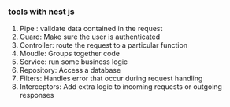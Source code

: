 ### tools with nest js

1. Pipe : validate data contained in the request
2. Guard: Make sure the user is authenticated
3. Controller: route the request to a particular function
4. Moudle: Groups together code
5. Service: run some business logic
6. Repository: Access a database
7. Filters: Handles error that occur during request handling
8. Interceptors: Add extra logic to incoming requests or outgoing responses
